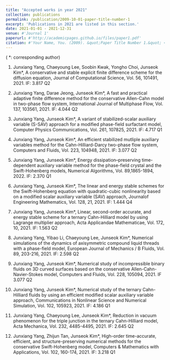 ```yaml
---
title: "Accepted works in year 2021"
collection: publications
permalink: /publication/2009-10-01-paper-title-number-1
excerpt: 'Publications in 2021 are listed in this section.'
date: 2021-01-01 - 2021-12-31
venue: #'Journal 1'
paperurl: #'http://academicpages.github.io/files/paper1.pdf'
citation: #'Your Name, You. (2009). &quot;Paper Title Number 1.&quot; <i>Journal 1</i>. 1(1).'
---
```

( *: corresponding author)

1. Junxiang Yang, Chaeyoung Lee, Soobin Kwak, Yongho Choi, Junseok Kim*, A conservative and stable explicit finite difference scheme for the diffusion equation, Journal of Computational Science, Vol. 56, 101491, 2021. IF: 3.817 Q2

2. Junxiang Yang, Darae Jeong, Junseok Kim*, A fast and practical adaptive finite difference method for the conservative Allen-Cahn model in two-phase flow system, International Journal of Multiphase Flow, Vol. 137, 103561, 2021. IF: 4.044   Q2

3. Junxiang Yang, Junseok Kim*, A variant of stabilized-scalar auxiliary variable (S-SAV) approach for a modified phase-field surfactant model, Computer Physics Communications, Vol. 261, 107825, 2021. IF: 4.717 Q1

4. Junxiang Yang, Junseok Kim*, An efficient stabilized mutliple auxiliary variables method for the Cahn-Hilliard-Darcy two-phase flow system, Computers and Fluids, Vol. 223, 104948, 2021. IF: 3.077 Q2

5. Junxiang Yang, Junseok Kim*, Energy dissipation–preserving time-dependent auxiliary variable method for the phase-field crystal and the Swift-Hohenberg models, Numerical Algorithms, Vol. 89,1865-1894, 2022. IF: 2.370 Q1

6. Junxiang Yang, Junseok Kim*, The linear and energy stable schemes for the Swift-Hohenberg equation with quadratic-cubic nonlinearity based on a modified scalar auxiliary variable (SAV) approach, Journalof Engineering Mathematics, Vol. 128, 21, 2021. IF: 1.444 Q4

7. Junxiang Yang, Junseok Kim*, Linear, second-order accurate, and energy stable scheme for a ternary Cahn-Hilliard model by using Lagrange multiplier approach, Acta Applicandae Mathematicae, Vol. 172, 10, 2021. IF: 1.563 Q2

8. Junxiang Yang, Yibao Li, Chaeyoung Lee, Junseok Kim*, Numerical simulations of the dynamics of axisymmetric compound liquid threads with a phase-field model, European Journal of Mechanics / B Fluids, Vol. 89, 203-216, 2021. IF: 2.598 Q2

9. Junxiang Yang, Junseok Kim*, Numerical study of incompressible binary fluids on 3D curved surfaces based on the conservative Allen-Cahn-Navier-Stokes model, Computers and Fluids, Vol. 228, 105094, 2021. IF 3.077 Q2

10. Junxiang Yang, Junseok Kim*, Numerical study of the ternary Cahn-Hilliard fluids by using an efficient
modified scalar auxiliary variable approach, Communications in Nonlinear Science and Numerical Simulation,
Vol. 102, 105923, 2021. IF: 4.186 Q1

11. Junxiang Yang, Chaeyoung Lee, Junseok Kim*, Reduction in vacuum phenomenon for the triple junction in the ternary Cahn-Hilliard model, Acta Mechanica, Vol. 232, 4485-4495, 2021. IF: 2.645 Q2

12. Junxiang Yang, Zhijun Tan, Junseok Kim*, High-order time-accurate, efficient, and structure-preserving
numerical methods for the conservative Swift-Hohenberg model, Computers & Mathematics with
Applications, Vol. 102, 160-174, 2021. IF: 3.218 Q1
